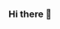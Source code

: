 ### Hi there 👋

<!--
**VISHNUSATHASIVAM/VISHNUSATHASIVAM** is a ✨ _special_ ✨ repository because its `README.md` (this file) appears on your GitHub profile.

Here are some ideas to get you started:

- 🔭 I’m currently working on simple formulas...
- 🌱 I’m currently learning to give commandsto the computer to work .
- 👯 I’m looking to collaborate on github...
- 🤔 I’m looking for help with . Github..
- 💬 Ask me about ..how Github teach me.
- 📫 How to reach me: .. vishnisathasivan@gmail.com.
- 😄 Pronouns: ...
- ⚡ Fun fact: ...
-->
